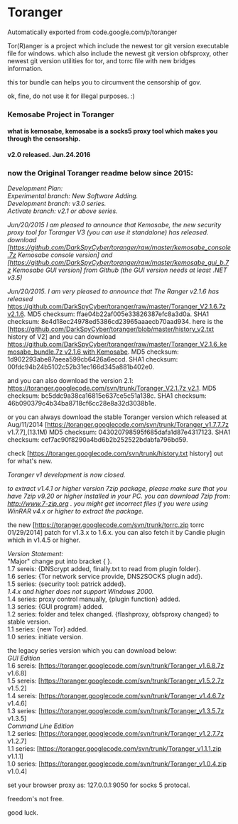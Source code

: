# Toranger
Automatically exported from code.google.com/p/toranger

Tor(R)anger is a project which include the newest tor git version executable file for windows. which also include the newest git version obfsproxy, other newest git version utilities for tor, and torrc file with new bridges information.

this tor bundle can helps you to circumvent the censorship of gov.

ok, fine, do not use it for illegal purposes. :)

### Kemosabe Project in Toranger <br>
#### what is kemosabe, kemosabe is a socks5 proxy tool which makes you through the censorship. <br>
**v2.0 released. Jun.24.2016**

### now the Original Toranger readme below since 2015:<br>
*Development Plan:*<br>
*Experimental branch: New Software Adding.*<br>
*Development branch: v3.0 series.*<br>
*Activate branch: v2.1 or above series.*<br>

*Jun/20/2015 I am pleased to announce that Kemosabe, the new security proxy tool for Toranger V3 (you can use it standalone) has released.*
*download [https://github.com/DarkSpyCyber/toranger/raw/master/kemosabe_console.7z Kemosabe console version] and [https://github.com/DarkSpyCyber/toranger/raw/master/kemosabe_gui_b.7z Kemosabe GUI version] from Github (the GUI version needs at least .NET v3.5)*

*Jun/20/2015. I am very pleased to announce that The Ranger v2.1.6 has released*
[https://github.com/DarkSpyCyber/toranger/raw/master/Toranger_V2.1.6.7z v2.1.6](9.3M). MD5 checksum: ffae04b22af005e33826387efc8a3d0a. SHA1 checksum: 8e4d18ec24978ed5386cd23965aaaecb70aad934. here is the [https://github.com/DarkSpyCyber/toranger/blob/master/history_v2.txt history of V2]
and you can download [https://github.com/DarkSpyCyber/toranger/raw/master/Toranger_V2.1.6_kemosabe_bundle.7z v2.1.6 with Kemosabe](10.8M). MD5 checksum: 1d902293abe87aeea599cb6426a6eccd. SHA1 checksum: 00fdc94b24b5102c52b31ec166d345a881b402e0.

and you can also download the version 2.1: [https://toranger.googlecode.com/svn/trunk/Toranger_V2.1.7z v2.1](6.8M). MD5 checksum: bc5ddc9a38ca16815e637ce5c51a138c. SHA1 checksum: 46b090379c4b34ba8718cf6cc28e8a32d3038b1e.

or you can always download the stable Toranger version which released at Aug/11/2014 [https://toranger.googlecode.com/svn/trunk/Toranger_v1.7.7.7z v1.7.7],(13.1M) MD5 checksum: 043020798595f685dafa1d87e4317123. SHA1 checksum: cef7ac90f8290a4bd6b2b252522bdabfa796bd59.

check [https://toranger.googlecode.com/svn/trunk/history.txt history] out for what's new.

*Toranger v1 development is now closed.*

*to extract v1.4.1 or higher version 7zip package, please make sure that you have 7zip v9.20 or higher installed in your PC. you can download 7zip from: http://www.7-zip.org . you might get incorrect files if you were using WinRAR v4.x or higher to extract the package.*<br>


the new [https://toranger.googlecode.com/svn/trunk/torrc.zip torrc 01/29/2014] patch for v1.3.x to 1.6.x. you can also fetch it by Candie plugin which in v1.4.5 or higher.

*Version Statement:*<br>
"Major" change put into bracket { }.<br>
1.7 sereis: {DNScrypt added, finally.txt to read from plugin folder}.<br>
1.6 series: {Tor network service provide, DNS2SOCKS plugin add}.<br>
1.5 series: {security tool: patrick added}.<br>
*1.4.x and higher does not support Windows 2000.*<br>
1.4 series: proxy control manually, {plugin function} added.<br>
1.3 series: {GUI program} added.<br>
1.2 series: folder and telex changed. {flashproxy, obfsproxy changed} to stable version.<br>
1.1 series: {new Tor} added.<br>
1.0 series: initiate version.<br>

the legacy series version which you can download below:<br>
*GUI Edition*<br>
1.6 sereis: [https://toranger.googlecode.com/svn/trunk/Toranger_v1.6.8.7z v1.6.8]<br>
1.5 sereis: [https://toranger.googlecode.com/svn/trunk/Toranger_v1.5.2.7z v1.5.2]<br>
1.4 sereis: [https://toranger.googlecode.com/svn/trunk/Toranger_v1.4.6.7z v1.4.6]<br>
1.3 series: [https://toranger.googlecode.com/svn/trunk/Toranger_v1.3.5.7z v1.3.5]<br>
*Command Line Edition*<br>
1.2 series: [https://toranger.googlecode.com/svn/trunk/Toranger_v1.2.7.7z v1.2.7]<br>
1.1 series: [https://toranger.googlecode.com/svn/trunk/Toranger_v1.1.1.zip v1.1.1]<br>
1.0 series: [https://toranger.googlecode.com/svn/trunk/Toranger_v1.0.4.zip v1.0.4]

set your browser proxy as: 127.0.0.1:9050 for socks 5 protocal.

freedom's not free.

good luck.
